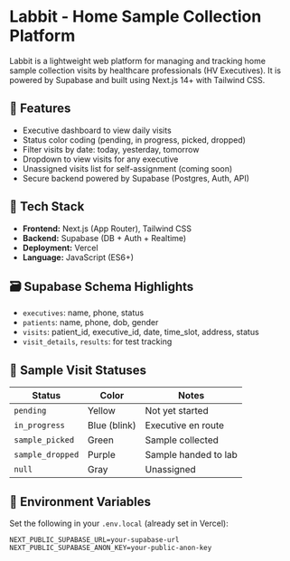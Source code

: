 # Labbit - Home Sample Collection Platform

Labbit is a lightweight web platform for managing and tracking home sample collection visits by healthcare professionals (HV Executives). It is powered by Supabase and built using Next.js 14+ with Tailwind CSS.

## 🔧 Features

- Executive dashboard to view daily visits
- Status color coding (pending, in progress, picked, dropped)
- Filter visits by date: today, yesterday, tomorrow
- Dropdown to view visits for any executive
- Unassigned visits list for self-assignment (coming soon)
- Secure backend powered by Supabase (Postgres, Auth, API)

## 📁 Tech Stack

- **Frontend:** Next.js (App Router), Tailwind CSS
- **Backend:** Supabase (DB + Auth + Realtime)
- **Deployment:** Vercel
- **Language:** JavaScript (ES6+)

## 🗃️ Supabase Schema Highlights

- `executives`: name, phone, status
- `patients`: name, phone, dob, gender
- `visits`: patient_id, executive_id, date, time_slot, address, status
- `visit_details`, `results`: for test tracking

## 🧪 Sample Visit Statuses

| Status           | Color        | Notes                     |
|------------------|--------------|----------------------------|
| `pending`        | Yellow       | Not yet started            |
| `in_progress`    | Blue (blink) | Executive en route         |
| `sample_picked`  | Green        | Sample collected           |
| `sample_dropped` | Purple       | Sample handed to lab       |
| `null`           | Gray         | Unassigned                 |

## 🔐 Environment Variables

Set the following in your `.env.local` (already set in Vercel):

```env
NEXT_PUBLIC_SUPABASE_URL=your-supabase-url
NEXT_PUBLIC_SUPABASE_ANON_KEY=your-public-anon-key
